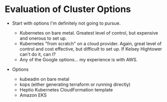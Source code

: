 # Evaluation of Cluster Options

- Start with options I'm definitely not going to pursue.
  - Kubernetes on bare metal. Greatest level of control, but expensive and
    onerous to set up.
  - Kubernetes "from scratch" on a cloud provider. Again, great level of control
    and cost effective, but difficult to set up. If Kelsey Hightower can't do
    it, can I?
  - Any of the Google options... my experience is with AWS.

- Options
  - kubeadm on bare metal
  - kops (either generating terraform or running directly)
  - Heptio Kubernetes CloudFormation template
  - Amazon EKS

